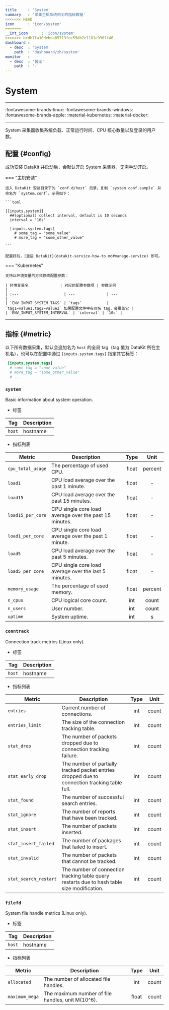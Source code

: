 ```yaml
---
title     : 'System'
summary   : '采集主机系统相关的指标数据'
<<<<<<< HEAD
icon      : 'icon/system'
=======
__int_icon      : 'icon/system'
>>>>>>> bcdb7fa10debda85713fee55db2e1181e9301f46
dashboard :
  - desc  : 'System'
    path  : 'dashboard/zh/system'
monitor   :
  - desc  : '暂无'
    path  : '-'
---
```


<!-- markdownlint-disable MD025 -->
# System
<!-- markdownlint-enable -->

<!-- markdownlint-enable -->

---

:fontawesome-brands-linux: :fontawesome-brands-windows: :fontawesome-brands-apple: :material-kubernetes: :material-docker:

---

System 采集器收集系统负载、正常运行时间、CPU 核心数量以及登录的用户数。

## 配置 {#config}

成功安装 DataKit 并启动后，会默认开启 System 采集器，无需手动开启。

<!-- markdownlint-disable MD046 -->

=== "主机安装"

    进入 DataKit 安装目录下的 `conf.d/host` 目录，复制 `system.conf.sample` 并命名为 `system.conf`。示例如下：

    ```toml
        
    [[inputs.system]]
      ##(optional) collect interval, default is 10 seconds
      interval = '10s'
    
      [inputs.system.tags]
        # some_tag = "some_value"
        # more_tag = "some_other_value"
    
    ```

    配置好后，[重启 DataKit](datakit-service-how-to.md#manage-service) 即可。

=== "Kubernetes"

    支持以环境变量的方式修改配置参数：

    | 环境变量名              | 对应的配置参数项 | 参数示例                                                     |
    | :---                    | ---              | ---                                                          |
    | `ENV_INPUT_SYSTEM_TAGS` | `tags`           | `tag1=value1,tag2=value2` 如果配置文件中有同名 tag，会覆盖它 |
    | `ENV_INPUT_SYSTEM_INTERVAL` | `interval` | `10s` |

<!-- markdownlint-enable -->

---

## 指标 {#metric}

以下所有数据采集，默认会追加名为 `host` 的全局 tag（tag 值为 DataKit 所在主机名），也可以在配置中通过 `[inputs.system.tags]` 指定其它标签：

```toml
 [inputs.system.tags]
  # some_tag = "some_value"
  # more_tag = "some_other_value"
  # ...
```



### `system`

Basic information about system operation.

- 标签


| Tag | Description |
|  ----  | --------|
|`host`|hostname|

- 指标列表


| Metric | Description | Type | Unit |
| ---- |---- | :---:    | :----: |
|`cpu_total_usage`|The percentage of used CPU.|float|percent|
|`load1`|CPU load average over the past 1 minute.|float|-|
|`load15`|CPU load average over the past 15 minutes.|float|-|
|`load15_per_core`|CPU single core load average over the past 15 minutes.|float|-|
|`load1_per_core`|CPU single core load average over the past 1 minute.|float|-|
|`load5`|CPU load average over the past 5 minutes.|float|-|
|`load5_per_core`|CPU single core load average over the last 5 minutes.|float|-|
|`memory_usage`|The percentage of used memory.|float|percent|
|`n_cpus`|CPU logical core count.|int|count|
|`n_users`|User number.|int|count|
|`uptime`|System uptime.|int|s|



### `conntrack`

Connection track metrics (Linux only).

- 标签


| Tag | Description |
|  ----  | --------|
|`host`|hostname|

- 指标列表


| Metric | Description | Type | Unit |
| ---- |---- | :---:    | :----: |
|`entries`|Current number of connections.|int|count|
|`entries_limit`|The size of the connection tracking table.|int|count|
|`stat_drop`|The number of packets dropped due to connection tracking failure.|int|count|
|`stat_early_drop`|The number of partially tracked packet entries dropped due to connection tracking table full.|int|count|
|`stat_found`|The number of successful search entries.|int|count|
|`stat_ignore`|The number of reports that have been tracked.|int|count|
|`stat_insert`|The number of packets inserted.|int|count|
|`stat_insert_failed`|The number of packages that failed to insert.|int|count|
|`stat_invalid`|The number of packets that cannot be tracked.|int|count|
|`stat_search_restart`|The number of connection tracking table query restarts due to hash table size modification.|int|count|



### `filefd`

System file handle metrics (Linux only).

- 标签


| Tag | Description |
|  ----  | --------|
|`host`|hostname|

- 指标列表


| Metric | Description | Type | Unit |
| ---- |---- | :---:    | :----: |
|`allocated`|The number of allocated file handles.|int|count|
|`maximum_mega`|The maximum number of file handles, unit M(10^6).|float|count|


